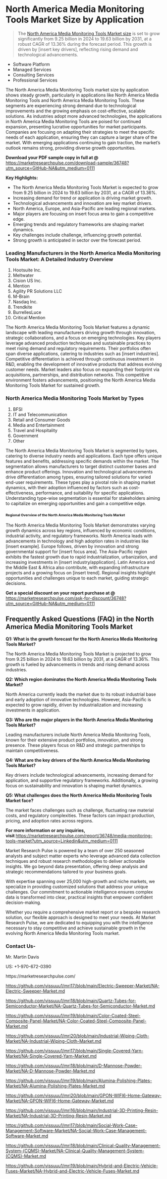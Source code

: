 <h1>North America Media Monitoring Tools Market&nbsp;Size by Application</h1><blockquote><p>The <a href="https://marketresearchpulse.com/download-sample/36748?utm_source=GitHub-NA&amp;utm_medium=0111">North America Media Monitoring Tools Market size</a> is set to grow significantly from 9.25 billion in 2024 to 19.63 billion by 2031, at a robust CAGR of 13.36% during the forecast period. This growth is driven by [insert key drivers], reflecting rising demand and technological advancements.</p></blockquote><ul><li>Software Platform <li> Managed Services <li> Consulting Services <li> Professional Services</li></ul><p>The North America Media Monitoring Tools market size by application shows steady growth, particularly in applications like North America Media Monitoring Tools and North America Media Monitoring Tools. These segments are experiencing strong demand due to technological improvements and the growing emphasis on cost-effective, scalable solutions. As industries adopt more advanced technologies, the applications in North America Media Monitoring Tools are poised for continued expansion, presenting lucrative opportunities for market participants. Companies are focusing on adapting their strategies to meet the specific needs of each application, ensuring they can capture a larger share of the market. With emerging applications continuing to gain traction, the market’s outlook remains strong, providing diverse growth opportunities.</p><p><strong>Download your PDF sample copy in full at @ </strong><a href="https://marketresearchpulse.com/download-sample/36748?utm_source=GitHub-NA&amp;utm_medium=0111">https://marketresearchpulse.com/download-sample/36748?utm_source=GitHub-NA&amp;utm_medium=0111</a></p><p><strong>Key Highlights: </strong></p><ul><li>The North America Media Monitoring Tools Market is expected to grow from 9.25 billion in 2024 to 19.63 billion by 2031, at a CAGR of 13.36%.</li><li>Increasing demand for trend or application is driving market growth.</li><li>Technological advancements and innovation are key market drivers.</li><li>North America, Europe, and Asia-Pacific are leading regional markets.</li><li>Major players are focusing on insert focus area to gain a competitive edge.</li><li>Emerging trends and regulatory frameworks are shaping market dynamics.</li><li>Key challenges include challenge, influencing growth potential.</li><li>Strong growth is anticipated in sector over the forecast period.</li></ul><h3>Leading Manufacturers in the North America Media Monitoring Tools Market: A Detailed Industry Overview</h3><ol><li>Hootsuite Inc.</li><li>Meltwater</li><li>Cision US Inc.</li><li>Mention</li><li>Agility PR Solutions LLC</li><li>M-Brain</li><li>Nasdaq Inc.</li><li>Trendkite</li><li>BurrellesLuce</li><li>Critical Mention</li></ol><div class="flex max-w-full flex-col flex-grow"><div class="min-h-8 text-message flex w-full flex-col items-end gap-2 whitespace-normal break-words [.text-message+&amp;]:mt-5" dir="auto" data-message-author-role="assistant" data-message-id="fd8432e4-4910-450d-b182-61b7bfb0a01f" data-message-model-slug="gpt-4o"><div class="flex w-full flex-col gap-1 empty:hidden first:pt-[3px]"><div class="markdown prose w-full break-words dark:prose-invert light"><p>The North America Media Monitoring Tools Market features a dynamic landscape with leading manufacturers driving growth through innovation, strategic collaborations, and a focus on emerging technologies. Key players leverage advanced production techniques and sustainable practices to meet rising demand and regulatory requirements. Their portfolios often span diverse applications, catering to industries such as [insert industries]. Competitive differentiation is achieved through continuous investment in R&amp;D, enabling the development of innovative products that address evolving customer needs. Market leaders also focus on expanding their footprint via acquisitions, partnerships, and distribution networks. This competitive environment fosters advancements, positioning the North America Media Monitoring Tools Market for sustained growth.</p></div></div></div></div><h3>North America Media Monitoring Tools Market by Types</h3><ol><li>BFSI <li> IT and Telecommunication <li> Retail and Consumer Goods <li> Media and Entertainment <li> Travel and Hospitality <li> Government <li> Other</li></ol><div class="flex max-w-full flex-col flex-grow"><div class="min-h-8 text-message flex w-full flex-col items-end gap-2 whitespace-normal break-words [.text-message+&amp;]:mt-5" dir="auto" data-message-author-role="assistant" data-message-id="084470be-0bb7-4664-bddf-5156b4f41249" data-message-model-slug="gpt-4o-mini"><div class="flex w-full flex-col gap-1 empty:hidden first:pt-[3px]"><div class="markdown prose w-full break-words dark:prose-invert light"><p>The North America Media Monitoring Tools Market is segmented by types, catering to diverse industry needs and applications. Each type offers unique features and benefits, addressing specific demands within the market. The segmentation allows manufacturers to target distinct customer bases and enhance product offerings. Innovation and technological advancements drive differentiation among types, ensuring tailored solutions for varied end-user requirements. These types play a pivotal role in shaping market dynamics, with their adoption influenced by factors such as cost-effectiveness, performance, and suitability for specific applications. Understanding type-wise segmentation is essential for stakeholders aiming to capitalize on emerging opportunities and gain a competitive edge.</p></div></div></div></div><h3><span style="font-size: 11px;">Regional Overview of the North America Media Monitoring Tools Market</span></h3><div class="flex max-w-full flex-col flex-grow"><div class="min-h-8 text-message flex w-full flex-col items-end gap-2 whitespace-normal break-words [.text-message+&amp;]:mt-5" dir="auto" data-message-author-role="assistant" data-message-id="e9038762-ce64-4e30-91c9-9bd413514231" data-message-model-slug="gpt-4o-mini"><div class="flex w-full flex-col gap-1 empty:hidden first:pt-[3px]"><div class="markdown prose w-full break-words dark:prose-invert light"><p>The North America Media Monitoring Tools Market demonstrates varying growth dynamics across key regions, influenced by economic conditions, industrial activity, and regulatory frameworks. North America leads with advancements in technology and high adoption rates in industries like [insert example]. Europe follows, driven by innovation and strong governmental support for [insert focus area]. The Asia-Pacific region exhibits the fastest growth due to rapid industrialization, urbanization, and increasing investments in [insert industry/application]. Latin America and the Middle East &amp; Africa also contribute, with expanding infrastructure projects and a growing focus on [insert trend]. Regional insights highlight opportunities and challenges unique to each market, guiding strategic decisions.</p></div></div></div></div><p><strong>Get a special discount on your report purchase at @ </strong><a href="https://marketresearchpulse.com/ask-for-discount/36748?utm_source=GitHub-NA&amp;utm_medium=0111">https://marketresearchpulse.com/ask-for-discount/36748?utm_source=GitHub-NA&amp;utm_medium=0111</a></p><h2>Frequently Asked Questions (FAQ) in the North America Media Monitoring Tools Market</h2><p><strong>Q1: What is the growth forecast for the North America Media Monitoring Tools Market?</strong></p><p>The North America Media Monitoring Tools Market is projected to grow from 9.25 billion in 2024 to 19.63 billion by 2031, at a CAGR of 13.36%. This growth is fueled by advancements in trends and rising demand across industries.</p><p><strong>Q2: Which region dominates the North America Media Monitoring Tools Market?</strong></p><p>North America currently leads the market due to its robust industrial base and early adoption of innovative technologies. However, Asia-Pacific is expected to grow rapidly, driven by industrialization and increasing investments in application.</p><p><strong>Q3: Who are the major players in the North America Media Monitoring Tools Market?</strong></p><p>Leading manufacturers include North America Media Monitoring Tools, known for their extensive product portfolios, innovation, and strong presence. These players focus on R&amp;D and strategic partnerships to maintain competitiveness.</p><p><strong>Q4: What are the key drivers of the North America Media Monitoring Tools Market?</strong></p><p>Key drivers include technological advancements, increasing demand for application, and supportive regulatory frameworks. Additionally, a growing focus on sustainability and innovation is shaping market dynamics.</p><p><strong>Q5: What challenges does the North America Media Monitoring Tools Market face?</strong></p><p>The market faces challenges such as challenge, fluctuating raw material costs, and regulatory complexities. These factors can impact production, pricing, and adoption rates across regions.</p><p><strong>For more information or any inquiries, visit&nbsp;</strong><a href="https://marketresearchpulse.com/report/36748/media-monitoring-tools-market?utm_source=Linkedin&utm_medium=0111">https://marketresearchpulse.com/report/36748/media-monitoring-tools-market?utm_source=Linkedin&utm_medium=0111</a></p><p>Market Research Pulse is powered by a team of over 250 seasoned analysts and subject matter experts who leverage advanced data collection techniques and robust research methodologies to deliver actionable insights. We go beyond data presentation, offering deep analysis and strategic recommendations tailored to your business goals.</p><p>With expertise spanning over 25,000 high-growth and niche markets, we specialize in providing customized solutions that address your unique challenges. Our commitment to actionable intelligence ensures complex data is transformed into clear, practical insights that empower confident decision-making.</p><p>Whether you require a comprehensive market report or a bespoke research solution, our flexible approach is designed to meet your needs. At Market Research Pulse, we are dedicated to equipping you with the intelligence necessary to stay competitive and achieve sustainable growth in the evolving North America Media Monitoring Tools market.</p><h3><strong>Contact Us-</strong></h3><p>Mr. Martin Davis</p><p>US: +1-970-672-0390</p><p>https://marketresearchpulse.com/</p><p><a href="https://github.com/vissuuu1/mri17/blob/main/Electric-Sweeper-Market/NA-Electric-Sweeper-Market.md">https://github.com/vissuuu1/mri17/blob/main/Electric-Sweeper-Market/NA-Electric-Sweeper-Market.md</a></p><p><a href="https://github.com/vissuuu1/mri18/blob/main/Quartz-Tubes-for-Semiconductor-Market/NA-Quartz-Tubes-for-Semiconductor-Market.md">https://github.com/vissuuu1/mri18/blob/main/Quartz-Tubes-for-Semiconductor-Market/NA-Quartz-Tubes-for-Semiconductor-Market.md</a></p><p><a href="https://github.com/vissuuu1/mri19/blob/main/Color-Coated-Steel-Composite-Panel-Market/NA-Color-Coated-Steel-Composite-Panel-Market.md">https://github.com/vissuuu1/mri19/blob/main/Color-Coated-Steel-Composite-Panel-Market/NA-Color-Coated-Steel-Composite-Panel-Market.md</a></p><p><a href="https://github.com/vissuuu1/mri20/blob/main/Industrial-Wiping-Cloth-Market/NA-Industrial-Wiping-Cloth-Market.md">https://github.com/vissuuu1/mri20/blob/main/Industrial-Wiping-Cloth-Market/NA-Industrial-Wiping-Cloth-Market.md</a></p><p><a href="https://github.com/vissuuu1/mri17/blob/main/Single-Covered-Yarn-Market/NA-Single-Covered-Yarn-Market.md">https://github.com/vissuuu1/mri17/blob/main/Single-Covered-Yarn-Market/NA-Single-Covered-Yarn-Market.md</a></p><p><a href="https://github.com/vissuuu1/mri18/blob/main/D-Mannose-Powder-Market/NA-D-Mannose-Powder-Market.md">https://github.com/vissuuu1/mri18/blob/main/D-Mannose-Powder-Market/NA-D-Mannose-Powder-Market.md</a></p><p><a href="https://github.com/vissuuu1/mri19/blob/main/Alumina-Polishing-Plates-Market/NA-Alumina-Polishing-Plates-Market.md">https://github.com/vissuuu1/mri19/blob/main/Alumina-Polishing-Plates-Market/NA-Alumina-Polishing-Plates-Market.md</a></p><p><a href="https://github.com/vissuuu1/mri20/blob/main/GPON-WIFI6-Home-Gateway-Market/NA-GPON-WIFI6-Home-Gateway-Market.md">https://github.com/vissuuu1/mri20/blob/main/GPON-WIFI6-Home-Gateway-Market/NA-GPON-WIFI6-Home-Gateway-Market.md</a></p><p><a href="https://github.com/vissuuu1/mri16/blob/main/Industrial-3D-Printing-Resin-Market/NA-Industrial-3D-Printing-Resin-Market.md">https://github.com/vissuuu1/mri16/blob/main/Industrial-3D-Printing-Resin-Market/NA-Industrial-3D-Printing-Resin-Market.md</a></p><p><a href="https://github.com/vissuuu1/mri17/blob/main/Social-Work-Case-Management-Software-Market/NA-Social-Work-Case-Management-Software-Market.md">https://github.com/vissuuu1/mri17/blob/main/Social-Work-Case-Management-Software-Market/NA-Social-Work-Case-Management-Software-Market.md</a></p><p><a href="https://github.com/vissuuu1/mri18/blob/main/Clinical-Quality-Management-System-(CQMS)-Market/NA-Clinical-Quality-Management-System-(CQMS)-Market.md">https://github.com/vissuuu1/mri18/blob/main/Clinical-Quality-Management-System-(CQMS)-Market/NA-Clinical-Quality-Management-System-(CQMS)-Market.md</a></p><p><a href="https://github.com/vissuuu1/mri19/blob/main/Hybrid-and-Electric-Vehicle-Fuses-Market/NA-Hybrid-and-Electric-Vehicle-Fuses-Market.md">https://github.com/vissuuu1/mri19/blob/main/Hybrid-and-Electric-Vehicle-Fuses-Market/NA-Hybrid-and-Electric-Vehicle-Fuses-Market.md</a></p>
